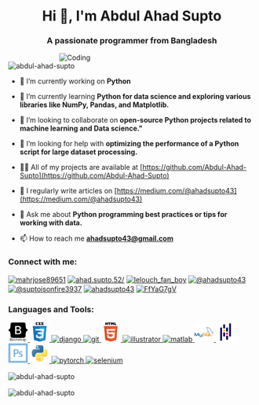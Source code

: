 <h1 align="center">Hi 👋, I'm Abdul Ahad Supto</h1>
<h3 align="center">A passionate programmer from Bangladesh</h3>

<img align="right" alt = "Coding" width = "400" src ="https://cdn.dribbble.com/users/2131993/screenshots/4948736/thoughtworks-gif_dribbble.gif">
<p align="left"> <img src="https://komarev.com/ghpvc/?username=abdul-ahad-supto&label=Profile%20views&color=0e75b6&style=flat" alt="abdul-ahad-supto" /> </p>

- 🔭 I’m currently working on **Python**

- 🌱 I’m currently learning **Python for data science and exploring various libraries like NumPy, Pandas, and Matplotlib.**

- 👯 I’m looking to collaborate on **open-source Python projects related to machine learning and Data science."**

- 🤝 I’m looking for help with **optimizing the performance of a Python script for large dataset processing.**

- 👨‍💻 All of my projects are available at [https://github.com/Abdul-Ahad-Supto](https://github.com/Abdul-Ahad-Supto)

- 📝 I regularly write articles on [https://medium.com/@ahadsupto43](https://medium.com/@ahadsupto43)

- 💬 Ask me about **Python programming best practices or tips for working with data.**

- 📫 How to reach me **ahadsupto43@gmail.com**

<h3 align="left">Connect with me:</h3>
<p align="left">
<a href="https://twitter.com/mahrjose89651" target="blank"><img align="center" src="https://raw.githubusercontent.com/rahuldkjain/github-profile-readme-generator/master/src/images/icons/Social/twitter.svg" alt="mahrjose89651" height="30" width="40" /></a>
<a href="https://fb.com/ahad.supto.52/" target="blank"><img align="center" src="https://raw.githubusercontent.com/rahuldkjain/github-profile-readme-generator/master/src/images/icons/Social/facebook.svg" alt="ahad.supto.52/" height="30" width="40" /></a>
<a href="https://instagram.com/lelouch_fan_boy" target="blank"><img align="center" src="https://raw.githubusercontent.com/rahuldkjain/github-profile-readme-generator/master/src/images/icons/Social/instagram.svg" alt="lelouch_fan_boy" height="30" width="40" /></a>
<a href="https://medium.com/@ahadsupto43" target="blank"><img align="center" src="https://raw.githubusercontent.com/rahuldkjain/github-profile-readme-generator/master/src/images/icons/Social/medium.svg" alt="@ahadsupto43" height="30" width="40" /></a>
<a href="https://www.youtube.com/@suptoisonfire3937" target="blank"><img align="center" src="https://raw.githubusercontent.com/rahuldkjain/github-profile-readme-generator/master/src/images/icons/Social/youtube.svg" alt="@suptoisonfire3937" height="30" width="40" /></a>
<a href="https://www.hackerrank.com/ahadsupto43" target="blank"><img align="center" src="https://raw.githubusercontent.com/rahuldkjain/github-profile-readme-generator/master/src/images/icons/Social/hackerrank.svg" alt="ahadsupto43" height="30" width="40" /></a>
<a href="https://discord.gg/FfYaG7gV" target="blank"><img align="center" src="https://raw.githubusercontent.com/rahuldkjain/github-profile-readme-generator/master/src/images/icons/Social/discord.svg" alt="FfYaG7gV" height="30" width="40" /></a>
</p>

<h3 align="left">Languages and Tools:</h3>
<p align="left"> <a href="https://getbootstrap.com" target="_blank" rel="noreferrer"> <img src="https://raw.githubusercontent.com/devicons/devicon/master/icons/bootstrap/bootstrap-plain-wordmark.svg" alt="bootstrap" width="40" height="40"/> </a> <a href="https://www.w3schools.com/css/" target="_blank" rel="noreferrer"> <img src="https://raw.githubusercontent.com/devicons/devicon/master/icons/css3/css3-original-wordmark.svg" alt="css3" width="40" height="40"/> </a> <a href="https://www.djangoproject.com/" target="_blank" rel="noreferrer"> <img src="https://cdn.worldvectorlogo.com/logos/django.svg" alt="django" width="40" height="40"/> </a> <a href="https://git-scm.com/" target="_blank" rel="noreferrer"> <img src="https://www.vectorlogo.zone/logos/git-scm/git-scm-icon.svg" alt="git" width="40" height="40"/> </a> <a href="https://www.w3.org/html/" target="_blank" rel="noreferrer"> <img src="https://raw.githubusercontent.com/devicons/devicon/master/icons/html5/html5-original-wordmark.svg" alt="html5" width="40" height="40"/> </a> <a href="https://www.adobe.com/in/products/illustrator.html" target="_blank" rel="noreferrer"> <img src="https://www.vectorlogo.zone/logos/adobe_illustrator/adobe_illustrator-icon.svg" alt="illustrator" width="40" height="40"/> </a> <a href="https://www.mathworks.com/" target="_blank" rel="noreferrer"> <img src="https://upload.wikimedia.org/wikipedia/commons/2/21/Matlab_Logo.png" alt="matlab" width="40" height="40"/> </a> <a href="https://www.mysql.com/" target="_blank" rel="noreferrer"> <img src="https://raw.githubusercontent.com/devicons/devicon/master/icons/mysql/mysql-original-wordmark.svg" alt="mysql" width="40" height="40"/> </a> <a href="https://pandas.pydata.org/" target="_blank" rel="noreferrer"> <img src="https://raw.githubusercontent.com/devicons/devicon/2ae2a900d2f041da66e950e4d48052658d850630/icons/pandas/pandas-original.svg" alt="pandas" width="40" height="40"/> </a> <a href="https://www.photoshop.com/en" target="_blank" rel="noreferrer"> <img src="https://raw.githubusercontent.com/devicons/devicon/master/icons/photoshop/photoshop-line.svg" alt="photoshop" width="40" height="40"/> </a> <a href="https://www.python.org" target="_blank" rel="noreferrer"> <img src="https://raw.githubusercontent.com/devicons/devicon/master/icons/python/python-original.svg" alt="python" width="40" height="40"/> </a> <a href="https://pytorch.org/" target="_blank" rel="noreferrer"> <img src="https://www.vectorlogo.zone/logos/pytorch/pytorch-icon.svg" alt="pytorch" width="40" height="40"/> </a> <a href="https://www.selenium.dev" target="_blank" rel="noreferrer"> <img src="https://raw.githubusercontent.com/detain/svg-logos/780f25886640cef088af994181646db2f6b1a3f8/svg/selenium-logo.svg" alt="selenium" width="40" height="40"/> </a> </p>

<p><img align="center" src="https://github-readme-stats.vercel.app/api/top-langs?username=abdul-ahad-supto&show_icons=true&locale=en&layout=compact" alt="abdul-ahad-supto" /></p>

<p><img align="center" src="https://github-readme-streak-stats.herokuapp.com/?user=abdul-ahad-supto&" alt="abdul-ahad-supto" /></p>


